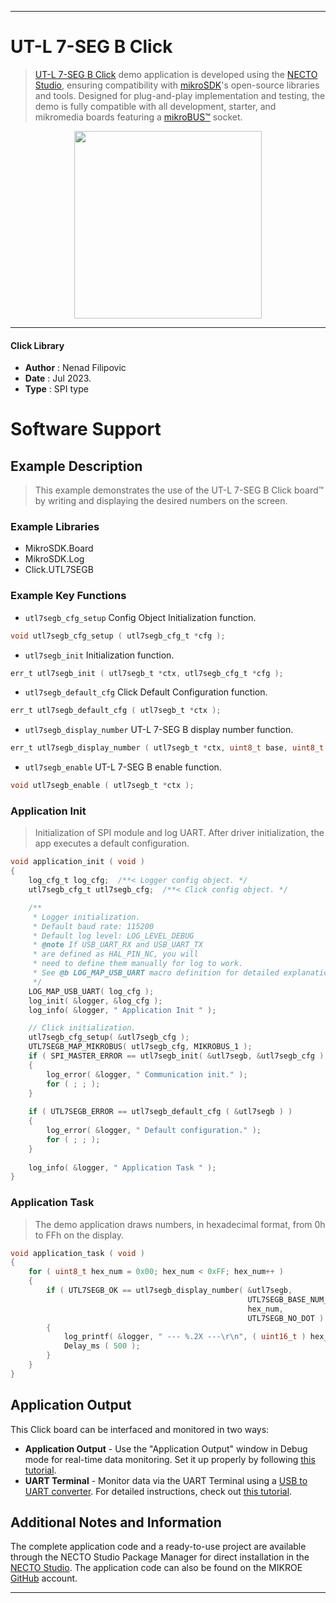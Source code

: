 
---
# UT-L 7-SEG B Click

> [UT-L 7-SEG B Click](https://www.mikroe.com/?pid_product=MIKROE-5824) demo application is developed using
the [NECTO Studio](https://www.mikroe.com/necto), ensuring compatibility with [mikroSDK](https://www.mikroe.com/mikrosdk)'s
open-source libraries and tools. Designed for plug-and-play implementation and testing, the demo is fully compatible with
all development, starter, and mikromedia boards featuring a [mikroBUS&trade;](https://www.mikroe.com/mikrobus) socket.

<p align="center">
  <img src="https://www.mikroe.com/?pid_product=MIKROE-5824&image=1" height=300px>
</p>

---

#### Click Library

- **Author**        : Nenad Filipovic
- **Date**          : Jul 2023.
- **Type**          : SPI type

# Software Support

## Example Description

> This example demonstrates the use of the UT-L 7-SEG B Click board&trade; 
> by writing and displaying the desired numbers on the screen.

### Example Libraries

- MikroSDK.Board
- MikroSDK.Log
- Click.UTL7SEGB

### Example Key Functions

- `utl7segb_cfg_setup` Config Object Initialization function.
```c
void utl7segb_cfg_setup ( utl7segb_cfg_t *cfg );
```

- `utl7segb_init` Initialization function.
```c
err_t utl7segb_init ( utl7segb_t *ctx, utl7segb_cfg_t *cfg );
```

- `utl7segb_default_cfg` Click Default Configuration function.
```c
err_t utl7segb_default_cfg ( utl7segb_t *ctx );
```

- `utl7segb_display_number` UT-L 7-SEG B display number function.
```c
err_t utl7segb_display_number ( utl7segb_t *ctx, uint8_t base, uint8_t num, uint8_t dot_pos );
```

- `utl7segb_enable`  UT-L 7-SEG B enable function.
```c
void utl7segb_enable ( utl7segb_t *ctx );
```

### Application Init

> Initialization of SPI module and log UART.
> After driver initialization, the app executes a default configuration.

```c
void application_init ( void )
{
    log_cfg_t log_cfg;  /**< Logger config object. */
    utl7segb_cfg_t utl7segb_cfg;  /**< Click config object. */

    /** 
     * Logger initialization.
     * Default baud rate: 115200
     * Default log level: LOG_LEVEL_DEBUG
     * @note If USB_UART_RX and USB_UART_TX 
     * are defined as HAL_PIN_NC, you will 
     * need to define them manually for log to work. 
     * See @b LOG_MAP_USB_UART macro definition for detailed explanation.
     */
    LOG_MAP_USB_UART( log_cfg );
    log_init( &logger, &log_cfg );
    log_info( &logger, " Application Init " );

    // Click initialization.
    utl7segb_cfg_setup( &utl7segb_cfg );
    UTL7SEGB_MAP_MIKROBUS( utl7segb_cfg, MIKROBUS_1 );
    if ( SPI_MASTER_ERROR == utl7segb_init( &utl7segb, &utl7segb_cfg ) )
    {
        log_error( &logger, " Communication init." );
        for ( ; ; );
    }
    
    if ( UTL7SEGB_ERROR == utl7segb_default_cfg ( &utl7segb ) )
    {
        log_error( &logger, " Default configuration." );
        for ( ; ; );
    }
    
    log_info( &logger, " Application Task " );
}
```

### Application Task

> The demo application draws numbers, in hexadecimal format, from 0h to FFh on the display.

```c
void application_task ( void )
{
    for ( uint8_t hex_num = 0x00; hex_num < 0xFF; hex_num++ ) 
    {
        if ( UTL7SEGB_OK == utl7segb_display_number( &utl7segb, 
                                                     UTL7SEGB_BASE_NUM_SYS_HEXADECIMAL, 
                                                     hex_num, 
                                                     UTL7SEGB_NO_DOT ) )
        {
            log_printf( &logger, " --- %.2X ---\r\n", ( uint16_t ) hex_num );
            Delay_ms ( 500 );
        }
    }
}
```

## Application Output

This Click board can be interfaced and monitored in two ways:
- **Application Output** - Use the "Application Output" window in Debug mode for real-time data monitoring.
Set it up properly by following [this tutorial](https://www.youtube.com/watch?v=ta5yyk1Woy4).
- **UART Terminal** - Monitor data via the UART Terminal using
a [USB to UART converter](https://www.mikroe.com/click/interface/usb?interface*=uart,uart). For detailed instructions,
check out [this tutorial](https://help.mikroe.com/necto/v2/Getting%20Started/Tools/UARTTerminalTool).

## Additional Notes and Information

The complete application code and a ready-to-use project are available through the NECTO Studio Package Manager for 
direct installation in the [NECTO Studio](https://www.mikroe.com/necto). The application code can also be found on
the MIKROE [GitHub](https://github.com/MikroElektronika/mikrosdk_click_v2) account.

---
